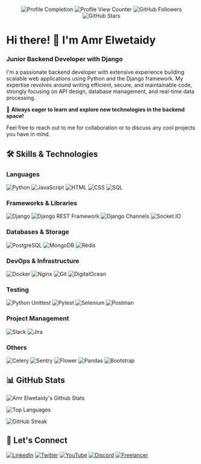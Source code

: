 <div align="center">
  
  ![Profile Completion](https://img.shields.io/badge/Profile%20Completion-100%25-blue)
  ![Profile View Counter](https://komarev.com/ghpvc/?username=Amr-elwetaidy&label=Profile%20views&color=0e75b6&style=flat)
  ![GitHub Followers](https://img.shields.io/github/followers/Amr-elwetaidy?style=plastic&label=Followers+Count)
  ![GitHub Stars](https://img.shields.io/github/stars/Amr-elwetaidy?style=plastic&label=Stars+Count)

</div>

# Hi there! 👋 I'm Amr Elwetaidy

### Junior Backend Developer with Django

I'm a passionate backend developer with extensive experience building scalable web applications using Python and the Django framework. My expertise revolves around writing efficient, secure, and maintainable code, strongly focusing on API design, database management, and real-time data processing.

🚀 **Always eager to learn and explore new technologies in the backend space!**

Feel free to reach out to me for collaboration or to discuss any cool projects you have in mind.

## 🛠️ Skills & Technologies

### Languages
![Python](https://img.shields.io/badge/Python-3670A0?style=for-the-badge&logo=python&logoColor=ffdd54)
![JavaScript](https://img.shields.io/badge/JavaScript-F7DF1E?style=for-the-badge&logo=javascript&logoColor=black)
![HTML](https://img.shields.io/badge/HTML5-E34F26?style=for-the-badge&logo=html5&logoColor=white)
![CSS](https://img.shields.io/badge/CSS3-1572B6?style=for-the-badge&logo=css3&logoColor=white)
![SQL](https://img.shields.io/badge/SQL-336791?style=for-the-badge&logo=postgresql&logoColor=white)

### Frameworks & Libraries
![Django](https://img.shields.io/badge/Django-092E20?style=for-the-badge&logo=django&logoColor=green)
![Django REST Framework](https://img.shields.io/badge/DRF-ff1709?style=for-the-badge&logo=django&logoColor=white)
![Django Channels](https://img.shields.io/badge/Channels-44A833?style=for-the-badge&logo=django&logoColor=white)
![Socket.IO](https://img.shields.io/badge/Socket.IO-010101?style=for-the-badge&logo=socket.io&logoColor=white)

### Databases & Storage
![PostgreSQL](https://img.shields.io/badge/PostgreSQL-316192?style=for-the-badge&logo=postgresql&logoColor=white)
![MongoDB](https://img.shields.io/badge/MongoDB-47A248?style=for-the-badge&logo=mongodb&logoColor=white)
![Redis](https://img.shields.io/badge/Redis-DC382D?style=for-the-badge&logo=redis&logoColor=white)

### DevOps & Infrastructure
![Docker](https://img.shields.io/badge/Docker-2496ED?style=for-the-badge&logo=docker&logoColor=white)
![Nginx](https://img.shields.io/badge/Nginx-009639?style=for-the-badge&logo=nginx&logoColor=white)
![Git](https://img.shields.io/badge/Git-F05032?style=for-the-badge&logo=git&logoColor=white)
![DigitalOcean](https://img.shields.io/badge/DigitalOcean-0080FF?style=for-the-badge&logo=digitalocean&logoColor=white)

### Testing
![Python Unittest](https://img.shields.io/badge/Unittest-3776AB?style=for-the-badge&logo=python&logoColor=white)
![Pytest](https://img.shields.io/badge/Pytest-0A9EDC?style=for-the-badge&logo=pytest&logoColor=white)
![Selenium](https://img.shields.io/badge/Selenium-43B02A?style=for-the-badge&logo=selenium&logoColor=white)
![Postman](https://img.shields.io/badge/Postman-FF6C37?style=for-the-badge&logo=postman&logoColor=white)

### Project Management

![Slack](https://img.shields.io/badge/Slack-4A154B?style=for-the-badge&logo=slack&logoColor=white)
![Jira](https://img.shields.io/badge/Jira-0052CC?style=for-the-badge&logo=jira&logoColor=white)

### Others
![Celery](https://img.shields.io/badge/Celery-37814A?style=for-the-badge&logo=celery&logoColor=white)
![Sentry](https://img.shields.io/badge/Sentry-362D59?style=for-the-badge&logo=sentry&logoColor=white)
![Flower](https://img.shields.io/badge/Flower-37814A?style=for-the-badge&logo=flower&logoColor=white)
![Pandas](https://img.shields.io/badge/Pandas-150458?style=for-the-badge&logo=pandas&logoColor=white)
![Bootstrap](https://img.shields.io/badge/Bootstrap-7952B3?style=for-the-badge&logo=bootstrap&logoColor=white)

## 📊 GitHub Stats

![Amr Elwetaidy's Github Stats](https://github-readme-stats-amr-elwetaidys-projects.vercel.app/api?username=Amr-elwetaidy&count_private=true&show_icons=true&theme=radical&include_all_commits=true)

![Top Languages](https://github-readme-stats-amr-elwetaidys-projects.vercel.app/api/top-langs/?username=Amr-elwetaidy&count_private=true&theme=radical&card_width=470)

![GitHub Streak](https://streak-stats.demolab.com?user=Amr-elwetaidy&theme=radical&exclude_days=Fri%2CSat&card_width=470&card_height=&short_numbers=ture)

## 💬 Let's Connect

[![LinkedIn](https://img.shields.io/badge/LinkedIn-0077B5?style=for-the-badge&logo=linkedin&logoColor=white)](https://linkedin.com/in/amr-elwetaidy)
[![Twitter](https://img.shields.io/badge/Twitter-000000?style=for-the-badge&logo=x&logoColor=white)](https://x.com/Amr_Elwetaidy)
[![YouTube](https://img.shields.io/badge/YouTube-FF0000?style=for-the-badge&logo=youtube&logoColor=white)](https://www.youtube.com/@webwizards-academy)
[![Discord](https://img.shields.io/badge/Discord-5865F2?style=for-the-badge&logo=discord&logoColor=white)](https://discordapp.com/users/amr.elwetaidy)
[![Freelancer](https://img.shields.io/badge/Freelancer-29B2FE?style=for-the-badge&logo=freelancer&logoColor=white)](https://www.freelancer.com/u/AmrElwetaidy)

